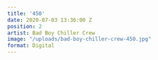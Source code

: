 ```yaml
---
title: '450'
date: 2020-07-03 13:36:00 Z
position: 2
artist: Bad Boy Chiller Crew
image: "/uploads/bad-boy-chiller-crew-450.jpg"
format: Digital
---
```


